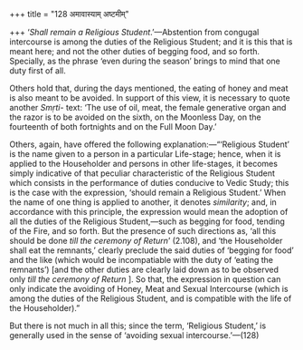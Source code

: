 +++
title = "128 अमावास्याम् अष्टमीम्"

+++
‘*Shall remain a Religious Student*.’—Abstention from congugal
intercourse is among the duties of the Religious Student; and it is this
that is meant here; and not the other duties of begging food, and so
forth. Specially, as the phrase ‘even during the season’ brings to mind
that one duty first of all.

Others hold that, during the days mentioned, the eating of honey and
meat is also meant to be avoided. In support of this view, it is
necessary to quote another *Smṛti-* text: ‘The use of oil, meat, the
female generative organ and the razor is to be avoided on the sixth, on
the Moonless Day, on the fourteenth of both fortnights and on the Full
Moon Day.’

Others, again, have offered the following explanation:—“‘Religious
Student’ is the name given to a person in a particular Life-stage;
hence, when it is applied to the Householder and persons in other
life-stages, it becomes simply indicative of that peculiar
characteristic of the Religious Student which consists in the
performance of duties conducive to Vedic Study; this is the case with
the expression, ‘should remain a Religious Student.’ When the name of
one thing is applied to another, it denotes *similarity*; and, in
accordance with this principle, the expression would mean the adoption
of all the duties of the Religious Student,—such as begging for food,
tending of the Fire, and so forth. But the presence of such directions
as, ‘all this should be done *till the ceremony of Return*’ (2.108), and
‘the Householder shall eat the remnants,’ clearly preclude the said
duties of ‘begging for food’ and the like (which would be incompatiable
with the duty of ‘eating the remnants’) \[and the other duties are
clearly laid down as to be observed only *till the ceremony of Return*
\]. So that, the expression in question can only indicate the avoiding
of Honey, Meat and Sexual Intercourse (which is among the duties of the
Religious Student, and is compatible with the life of the Householder).”

But there is not much in all this; since the term, ‘Religious Student,’
is generally used in the sense of ‘avoiding sexual intercourse.’—(128)


